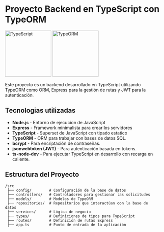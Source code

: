 # Proyecto Backend en TypeScript con TypeORM
<img src="https://raw.githubusercontent.com/remojansen/logo.ts/master/ts.png" alt="TypeScript" width="150" />
<img src="https://avatars.githubusercontent.com/u/20165699?s=200&v=4" alt="TypeORM" width="150" />

Este proyecto es un backend desarrollado en TypeScript utilizando TypeORM como ORM, Express para la gestión de rutas y JWT para la autenticación.

## Tecnologias utilizadas

- **Node.js** - Entorno de ejecucion de JavaScript
- **Express** - Framework minimalista para crear los servidores
- **TypeScript** - Superset de JavaScript con tipado estatico
- **TypeORM** - ORM para trabajar con bases de datos SQL.
- **bcrypt** - Para encriptación de contraseñas.
- **jsonwebtoken (JWT)** - Para autenticación basada en tokens.
- **ts-node-dev** - Para ejecutar TypeScript en desarrollo con recarga en caliente.

## Estructura del Proyecto

```
/src
 ├── config/        # Configuración de la base de datos
 ├── controllers/   # Controladores para gestionar las solicitudes
 ├── models/        # Modelos de TypeORM
 ├── repositories/  # Repositorios que interactúan con la base de datos
 ├── services/      # Lógica de negocio
 ├── types/         # Definiciones de tipos para TypeScript
 ├── routes/        # Definición de rutas Express
 ├── app.ts         # Punto de entrada de la aplicación
```